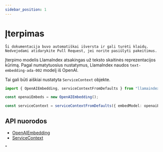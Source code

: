 ```yaml
---
sidebar_position: 1
---
```


# Įterpimas

`Ši dokumentacija buvo automatiškai išversta ir gali turėti klaidų. Nedvejodami atidarykite Pull Request, jei norite pasiūlyti pakeitimus.`

Įterpimo modelis LlamaIndex atsakingas už teksto skaitinės reprezentacijos kūrimą. Pagal numatytuosius nustatymus, LlamaIndex naudos `text-embedding-ada-002` modelį iš OpenAI.

Tai gali būti aiškiai nustatyta `ServiceContext` objekte.

```typescript
import { OpenAIEmbedding, serviceContextFromDefaults } from "llamaindex";

const openaiEmbeds = new OpenAIEmbedding();

const serviceContext = serviceContextFromDefaults({ embedModel: openaiEmbeds });
```

## API nuorodos

- [OpenAIEmbedding](../../api/classes/OpenAIEmbedding.md)
- [ServiceContext](../../api/interfaces/ServiceContext.md)

"
